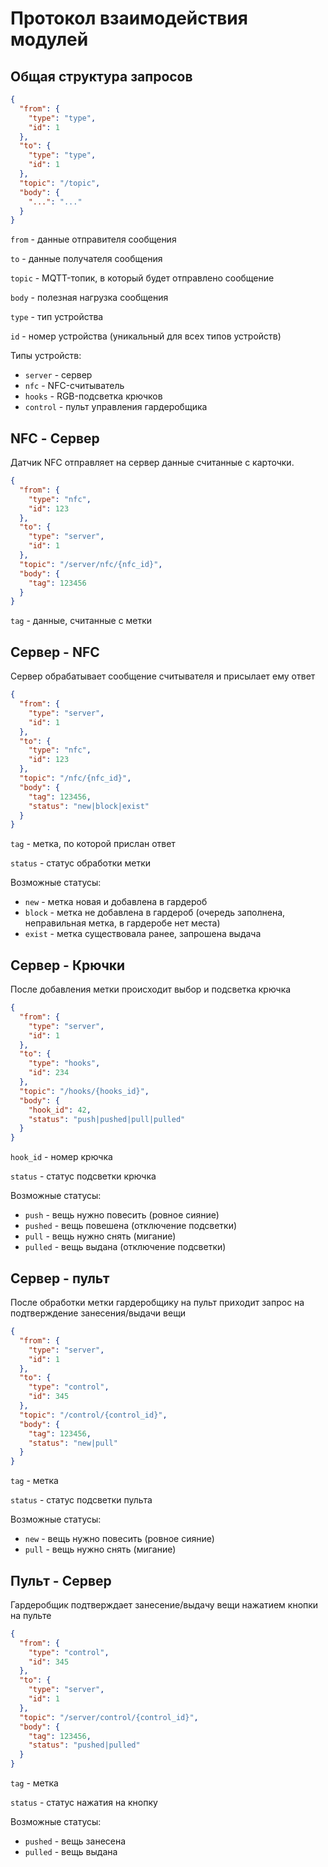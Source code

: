 # Протокол взаимодействия модулей

## Общая структура запросов
```json
{
  "from": {
    "type": "type",
    "id": 1
  },
  "to": {
    "type": "type",
    "id": 1
  },
  "topic": "/topic",
  "body": {
    "...": "..."
  }
}
```

`from` - данные отправителя сообщения

`to` - данные получателя сообщения

`topic` - MQTT-топик, в который будет отправлено сообщение

`body` - полезная нагрузка сообщения

`type` - тип устройства

`id` - номер устройства (уникальный для всех типов устройств)

Типы устройств:
* `server` - сервер 
* `nfc` - NFC-считыватель
* `hooks` - RGB-подсветка крючков
* `control` - пульт управления гардеробщика

## NFC - Сервер

Датчик NFC отправляет на сервер данные считанные с карточки.

```json
{
  "from": {
    "type": "nfc",
    "id": 123
  },
  "to": {
    "type": "server",
    "id": 1
  },
  "topic": "/server/nfc/{nfc_id}",
  "body": {
    "tag": 123456
  }
}
```

`tag` - данные, считанные с метки

## Сервер - NFC

Сервер обрабатывает сообщение считывателя и присылает ему ответ 

```json
{
  "from": {
    "type": "server",
    "id": 1
  },
  "to": {
    "type": "nfc",
    "id": 123
  },
  "topic": "/nfc/{nfc_id}",
  "body": {
    "tag": 123456,
    "status": "new|block|exist"
  }
}
```

`tag` - метка, по которой прислан ответ

`status` - статус обработки метки

Возможные статусы:
* `new` - метка новая и добавлена в гардероб
* `block` - метка не добавлена в гардероб (очередь заполнена, неправильная метка, в гардеробе нет места)
* `exist` - метка существовала ранее, запрошена выдача


## Сервер - Крючки

После добавления метки происходит выбор и подсветка крючка

```json
{
  "from": {
    "type": "server",
    "id": 1
  },
  "to": {
    "type": "hooks",
    "id": 234
  },
  "topic": "/hooks/{hooks_id}",
  "body": {
    "hook_id": 42,
    "status": "push|pushed|pull|pulled"
  }
}
```

`hook_id` - номер крючка

`status` - статус подсветки крючка

Возможные статусы:
* `push` - вещь нужно повесить (ровное сияние)
* `pushed` - вещь повешена (отключение подсветки)
* `pull` - вещь нужно снять (мигание)
* `pulled` - вещь выдана (отключение подсветки)

## Сервер - пульт

После обработки метки гардеробщику на пульт приходит запрос на подтверждение занесения/выдачи вещи 

```json
{
  "from": {
    "type": "server",
    "id": 1
  },
  "to": {
    "type": "control",
    "id": 345
  },
  "topic": "/control/{control_id}",
  "body": {
    "tag": 123456,
    "status": "new|pull"
  }
}
```

`tag` - метка 

`status` - статус подсветки пульта

Возможные статусы:
* `new` - вещь нужно повесить (ровное сияние)
* `pull` - вещь нужно снять (мигание)

## Пульт - Сервер

Гардеробщик подтверждает занесение/выдачу вещи нажатием кнопки на пульте

```json
{
  "from": {
    "type": "control",
    "id": 345
  },
  "to": {
    "type": "server",
    "id": 1
  },
  "topic": "/server/control/{control_id}",
  "body": {
    "tag": 123456,
    "status": "pushed|pulled"
  }
}
```

`tag` - метка

`status` - статус нажатия на кнопку

Возможные статусы:
* `pushed` - вещь занесена
* `pulled` - вещь выдана
